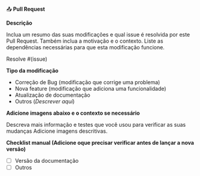 :outbox_tray: **Pull Request**

**Descrição**

Inclua um resumo das suas modificações e qual issue é resolvida por este 
Pull Request. Também inclua a motivação e o contexto.
Liste as dependências necessárias para que esta modificação funcione.

Resolve #(issue)

**Tipo da modificação**

- Correção de Bug (modificação que corrige uma problema)
- Nova feature (modificação que adiciona uma funcionalidade)
- Atualização de documentação
- Outros (_Descrever aqui_)

**Adicione imagens abaixo e o contexto se necessário**

Descreva mais informação e testes que você usou para verificar as suas mudanças
Adicione imagens descritivas.

**Checklist manual (Adicione oque precisar verificar antes de lançar a nova versão)**

- [ ] Versão da documentação
- [ ] Outros
